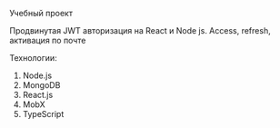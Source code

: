 Учебный проект

Продвинутая JWT авторизация на React и Node js. 
Access, refresh, активация по почте

Технологии: 
1. Node.js
2. MongoDB
3. React.js 
4. MobX
5. TypeScript
